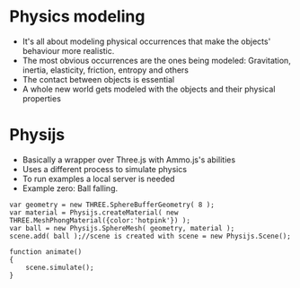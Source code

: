 # Physics modeling
- It's all about modeling physical occurrences that make the objects' behaviour more realistic.
- The most obvious occurrences are the ones being modeled: Gravitation, inertia, elasticity, friction, entropy and others
- The contact between objects is essential
- A whole new world gets modeled with the objects and their physical properties 

# Physijs
- Basically a wrapper over Three.js with Ammo.js's abilities
- Uses a different process to simulate physics
- To run examples a local server is needed
- Example zero: Ball falling.
```
var geometry = new THREE.SphereBufferGeometry( 8 );
var material = Physijs.createMaterial( new THREE.MeshPhongMaterial({color:'hotpink'}) );
var ball = new Physijs.SphereMesh( geometry, material );
scene.add( ball );//scene is created with scene = new Physijs.Scene();

function animate()
{
    scene.simulate();
}

```

